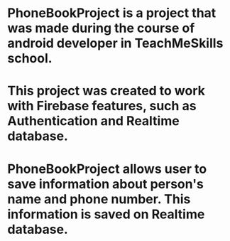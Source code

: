 <h1>PhoneBookProject is a project that was made during the course of android developer in TeachMeSkills school.</h1>
<h1>This project was created to work with Firebase features, such as Authentication and Realtime database.</h1>
<h1>PhoneBookProject allows user to save information about person's name and phone number. This information is saved on Realtime database.</h1>
